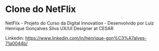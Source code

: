 # Clone do NetFlix
NetFlix - Projeto do Curso da Digital Innovation - Desenvolvido por Luiz Henrique Gonçalves Silva UX/UI Designer at CESAR

Linkedin: https://www.linkedin.com/in/henrique-gon%C3%A7alves-71a0044b/

